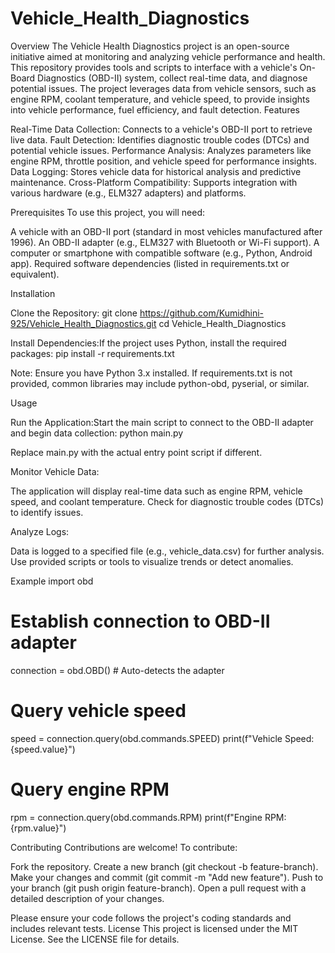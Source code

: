 # Vehicle_Health_Diagnostics
Overview
The Vehicle Health Diagnostics project is an open-source initiative aimed at monitoring and analyzing vehicle performance and health. This repository provides tools and scripts to interface with a vehicle's On-Board Diagnostics (OBD-II) system, collect real-time data, and diagnose potential issues. The project leverages data from vehicle sensors, such as engine RPM, coolant temperature, and vehicle speed, to provide insights into vehicle performance, fuel efficiency, and fault detection.
Features

Real-Time Data Collection: Connects to a vehicle's OBD-II port to retrieve live data.
Fault Detection: Identifies diagnostic trouble codes (DTCs) and potential vehicle issues.
Performance Analysis: Analyzes parameters like engine RPM, throttle position, and vehicle speed for performance insights.
Data Logging: Stores vehicle data for historical analysis and predictive maintenance.
Cross-Platform Compatibility: Supports integration with various hardware (e.g., ELM327 adapters) and platforms.

Prerequisites
To use this project, you will need:

A vehicle with an OBD-II port (standard in most vehicles manufactured after 1996).
An OBD-II adapter (e.g., ELM327 with Bluetooth or Wi-Fi support).
A computer or smartphone with compatible software (e.g., Python, Android app).
Required software dependencies (listed in requirements.txt or equivalent).

Installation

Clone the Repository:
git clone https://github.com/Kumidhini-925/Vehicle_Health_Diagnostics.git
cd Vehicle_Health_Diagnostics


Install Dependencies:If the project uses Python, install the required packages:
pip install -r requirements.txt

Note: Ensure you have Python 3.x installed. If requirements.txt is not provided, common libraries may include python-obd, pyserial, or similar.


Usage

Run the Application:Start the main script to connect to the OBD-II adapter and begin data collection:
python main.py

Replace main.py with the actual entry point script if different.

Monitor Vehicle Data:

The application will display real-time data such as engine RPM, vehicle speed, and coolant temperature.
Check for diagnostic trouble codes (DTCs) to identify issues.


Analyze Logs:

Data is logged to a specified file (e.g., vehicle_data.csv) for further analysis.
Use provided scripts or tools to visualize trends or detect anomalies.



Example
import obd

# Establish connection to OBD-II adapter
connection = obd.OBD()  # Auto-detects the adapter

# Query vehicle speed
speed = connection.query(obd.commands.SPEED)
print(f"Vehicle Speed: {speed.value}")

# Query engine RPM
rpm = connection.query(obd.commands.RPM)
print(f"Engine RPM: {rpm.value}")

Contributing
Contributions are welcome! To contribute:

Fork the repository.
Create a new branch (git checkout -b feature-branch).
Make your changes and commit (git commit -m "Add new feature").
Push to your branch (git push origin feature-branch).
Open a pull request with a detailed description of your changes.

Please ensure your code follows the project's coding standards and includes relevant tests.
License
This project is licensed under the MIT License. See the LICENSE file for details.

